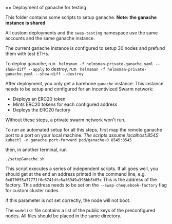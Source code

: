== Deployment of ganache for testing

This folder contains some scripts to setup ganache.
**Note: the ganache instance is shared**

All custom deployments and the `swap-testing` namespace use the same accounts and the same ganache instance.

The current ganache instance is configured to setup 30 nodes and prefund them with test ETHs.

To deploy ganache, run
` helmsman -f helmsman-private-ganache.yaml --show-diff --apply`
to destroy, run
` helmsman -f helmsman-private-ganache.yaml --show-diff --destroy`

After deployment, you only get a barebone `ganache` instance.
This instance needs to be setup and configured for an incentivized Swarm network:
* Deploys an ERC20 token
* Mints ERC20 tokens for each configured address
* Deploys the ERC20 factory

Without these steps, a private swarm network won't run.

To run an automated setup for all this steps, first map the remote ganache port to a port on your local machine.
*The scripts assume localhost:8545*
`kubectl -n ganache port-forward pod/ganache-0 8545:8545`

then, in another terminal, run

`./setupGanache.sh`

This script executes a series of independent scripts.
If all goes well, you should get at the end an address printed in the command line, e.g.
`0x070055a77771f0e6741dfc6af6949a398bb3b05c`
This is the address of the factory.
This address needs to be set on the 
`--swap-chequebook-factory` flag for custom cluster nodes.

If this parameter is not set correctly, the node will not boot.

The `nodelist` file contains a list of the public keys of the preconfigured nodes.
All files should be placed in the same directory.

